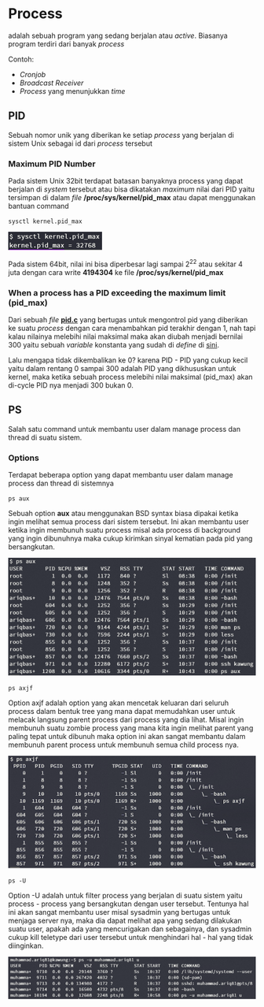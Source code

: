 # Process
adalah sebuah program yang sedang berjalan atau *active*. Biasanya program
terdiri dari banyak *process*

Contoh:
- *Cronjob*
- *Broadcast Receiver*
- *Process* yang menunjukkan *time*

## PID
Sebuah nomor unik yang diberikan ke setiap *process* yang berjalan di sistem
Unix sebagai id dari *process* tersebut

### Maximum PID Number
Pada sistem Unix 32bit terdapat batasan banyaknya process yang dapat berjalan
di *system* tersebut atau bisa dikatakan *maximum* nilai dari PID yaitu 
tersimpan di dalam *file* **/proc/sys/kernel/pid_max** atau dapat menggunakan
bantuan
command
```shell
sysctl kernel.pid_max
```

![pid_max_png](/images/pid_max.png)

Pada sistem 64bit, nilai ini bisa diperbesar lagi sampai 2<sup>22</sup> atau
sekitar 4 juta dengan cara write **4194304** ke file **/proc/sys/kernel/pid_max**

### When a process has a PID exceeding the maximum limit (pid_max)
Dari sebuah *file* [**pid.c**](https://github.com/torvalds/linux/blob/master/kernel/pid.c) 
yang bertugas untuk mengontrol pid yang diberikan
ke suatu *process* dengan cara menambahkan pid terakhir dengan 1, nah tapi
kalau nilainya melebihi nilai maksimal maka akan diubah menjadi bernilai 300
yaitu sebuah *variable* konstanta yang sudah di *define* di 
[sini](https://github.com/torvalds/linux/blob/c85fb28b6f999db9928b841f63f1beeb3074eeca/kernel/pid.c#L63).

Lalu mengapa tidak dikembalikan ke 0? karena PID - PID yang cukup kecil yaitu
dalam rentang 0 sampai 300 adalah PID yang dikhususkan untuk kernel, maka ketika
sebuah process melebihi nilai maksimal (pid_max) akan di-cycle PID nya menjadi
300 bukan 0.

## PS
Salah satu command untuk membantu user dalam manage process dan thread di suatu
sistem.

### Options
Terdapat beberapa option yang dapat membantu user dalam manage process dan
thread di sistemnya

```shell
ps aux
```
Sebuah option **aux** atau menggunakan BSD syntax biasa dipakai ketika ingin
melihat semua process dari sistem tersebut. Ini akan membantu user ketika ingin
membunuh suatu process misal ada process di background yang ingin dibunuhnya
maka cukup kirimkan sinyal kematian pada pid yang bersangkutan.

![ps-aux-png](/images/ps-aux.png)

```shell
ps axjf
```
Option axjf adalah option yang akan mencetak keluaran dari seluruh process dalam
bentuk tree yang mana dapat memudahkan user untuk melacak langsung parent
process dari process yang dia lihat. Misal ingin membunuh suatu zombie process
yang mana kita ingin melihat parent yang paling tepat untuk dibunuh maka option
ini akan sangat membantu dalam membunuh parent process untuk membunuh semua
child process nya.

![ps-axjf](/images/ps-axjf.png)

```shell
ps -U
```
Option -U adalah untuk filter process yang berjalan di suatu sistem yaitu
process - process yang bersangkutan dengan user tersebut. Tentunya hal ini akan
sangat membantu user misal sysadmin yang bertugas untuk menjaga server nya, maka
dia dapat melihat apa yang sedang dilakukan suatu user, apakah ada yang
mencurigakan dan sebagainya, dan sysadmin cukup kill teletype dari user tersebut
untuk menghindari hal - hal yang tidak diinginkan.

![ps-u](/images/ps-u.png)
